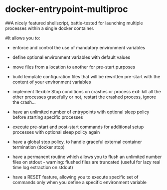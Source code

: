 # docker-entrypoint-multiproc
##A nicely featured shellscript, battle-tested for launching multiple processes within a single docker container.

#It allows you to:

- enforce and control the use of mandatory environment variables

- define optional environment variables with default values

- move files from a location to another for pre-start purposes

- build template configuration files that will be rewritten pre-start with the content of your environment variables

- implement flexible Stop conditions on crashes or process exit: kill all the other processes gracefully or not, restart the crashed process, ignore the crash...

- have an unlimited number of entrypoints with optional sleep policy before starting specific processes

- execute pre-start and post-start commands for additional setup processes with optional sleep policy again

- have a global stop policy, to handle graceful external container termination (docker stop)

- have a permanent routine which allows you to flush an unlimited number files on stdout - warning: flushed files are truncated (useful for lazy real time log extraction on stdout)

- have a RESET feature, allowing you to execute specific set of commands only when you define a specific environment variable


